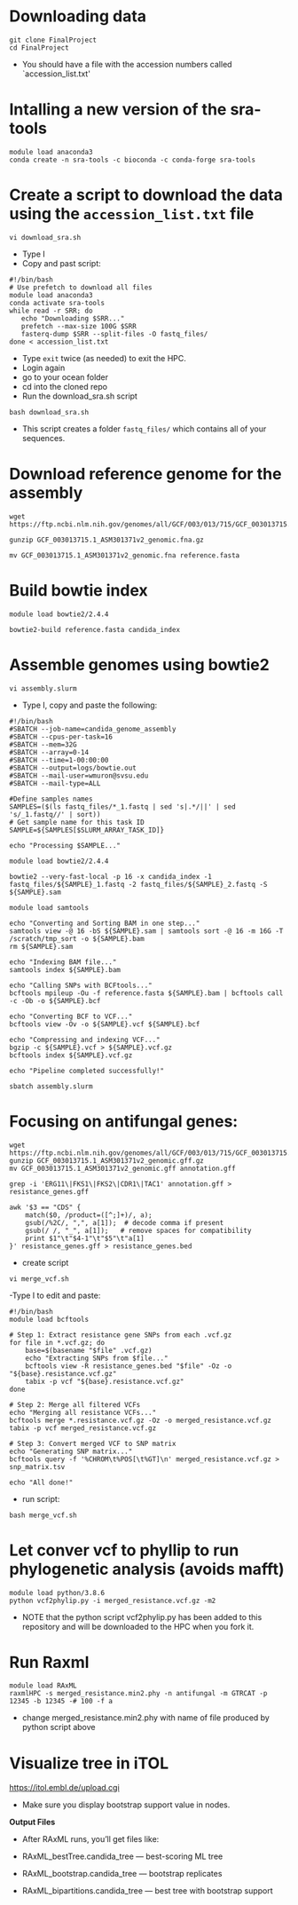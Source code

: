 # Downloading data
```
git clone FinalProject
cd FinalProject
```
- You should have a file with the accession numbers called `accession_list.txt'

# Intalling a new version of the sra-tools

```
module load anaconda3
conda create -n sra-tools -c bioconda -c conda-forge sra-tools
```

# Create a script to download the data using the `accession_list.txt` file

```
vi download_sra.sh
```

- Type I
- Copy and past script:

```
#!/bin/bash
# Use prefetch to download all files
module load anaconda3
conda activate sra-tools
while read -r SRR; do
   echo "Downloading $SRR..."
   prefetch --max-size 100G $SRR
   fasterq-dump $SRR --split-files -O fastq_files/
done < accession_list.txt
```
- Type `exit` twice (as needed) to exit the HPC.
- Login again
- go to your ocean folder
- cd into the cloned repo
- Run the download_sra.sh script

```
bash download_sra.sh
```
- This script creates a folder `fastq_files/` which contains all of your sequences.

# Download reference genome for the assembly
```
wget https://ftp.ncbi.nlm.nih.gov/genomes/all/GCF/003/013/715/GCF_003013715.1_ASM301371v2/GCF_003013715.1_ASM301371v2_genomic.fna.gz
```
```
gunzip GCF_003013715.1_ASM301371v2_genomic.fna.gz
```
```
mv GCF_003013715.1_ASM301371v2_genomic.fna reference.fasta
```

# Build bowtie index
```
module load bowtie2/2.4.4
```
```
bowtie2-build reference.fasta candida_index
```
# Assemble genomes using bowtie2
```
vi assembly.slurm
```
- Type I, copy and paste the following:
```
#!/bin/bash
#SBATCH --job-name=candida_genome_assembly
#SBATCH --cpus-per-task=16
#SBATCH --mem=32G
#SBATCH --array=0-14
#SBATCH --time=1-00:00:00
#SBATCH --output=logs/bowtie.out
#SBATCH --mail-user=wmuron@svsu.edu
#SBATCH --mail-type=ALL

#Define samples names
SAMPLES=($(ls fastq_files/*_1.fastq | sed 's|.*/||' | sed 's/_1.fastq//' | sort))
# Get sample name for this task ID
SAMPLE=${SAMPLES[$SLURM_ARRAY_TASK_ID]}

echo "Processing $SAMPLE..."

module load bowtie2/2.4.4

bowtie2 --very-fast-local -p 16 -x candida_index -1 fastq_files/${SAMPLE}_1.fastq -2 fastq_files/${SAMPLE}_2.fastq -S ${SAMPLE}.sam

module load samtools

echo "Converting and Sorting BAM in one step..."
samtools view -@ 16 -bS ${SAMPLE}.sam | samtools sort -@ 16 -m 16G -T /scratch/tmp_sort -o ${SAMPLE}.bam
rm ${SAMPLE}.sam

echo "Indexing BAM file..."
samtools index ${SAMPLE}.bam

echo "Calling SNPs with BCFtools..."
bcftools mpileup -Ou -f reference.fasta ${SAMPLE}.bam | bcftools call -c -Ob -o ${SAMPLE}.bcf

echo "Converting BCF to VCF..."
bcftools view -Ov -o ${SAMPLE}.vcf ${SAMPLE}.bcf

echo "Compressing and indexing VCF..."
bgzip -c ${SAMPLE}.vcf > ${SAMPLE}.vcf.gz
bcftools index ${SAMPLE}.vcf.gz

echo "Pipeline completed successfully!"
```

```
sbatch assembly.slurm
```
# Focusing on antifungal genes:
```
wget https://ftp.ncbi.nlm.nih.gov/genomes/all/GCF/003/013/715/GCF_003013715.1_ASM301371v2/GCF_003013715.1_ASM301371v2_genomic.gff.gz
gunzip GCF_003013715.1_ASM301371v2_genomic.gff.gz
mv GCF_003013715.1_ASM301371v2_genomic.gff annotation.gff
```
```
grep -i 'ERG11\|FKS1\|FKS2\|CDR1\|TAC1' annotation.gff > resistance_genes.gff

awk '$3 == "CDS" {
    match($0, /product=([^;]+)/, a);
    gsub(/%2C/, ",", a[1]);  # decode comma if present
    gsub(/ /, "_", a[1]);   # remove spaces for compatibility
    print $1"\t"$4-1"\t"$5"\t"a[1]
}' resistance_genes.gff > resistance_genes.bed
```
- create script
```
vi merge_vcf.sh
```
-Type I to edit and paste:
```
#!/bin/bash
module load bcftools

# Step 1: Extract resistance gene SNPs from each .vcf.gz
for file in *.vcf.gz; do
    base=$(basename "$file" .vcf.gz)
    echo "Extracting SNPs from $file..."
    bcftools view -R resistance_genes.bed "$file" -Oz -o "${base}.resistance.vcf.gz"
    tabix -p vcf "${base}.resistance.vcf.gz"
done

# Step 2: Merge all filtered VCFs
echo "Merging all resistance VCFs..."
bcftools merge *.resistance.vcf.gz -Oz -o merged_resistance.vcf.gz
tabix -p vcf merged_resistance.vcf.gz

# Step 3: Convert merged VCF to SNP matrix
echo "Generating SNP matrix..."
bcftools query -f '%CHROM\t%POS[\t%GT]\n' merged_resistance.vcf.gz > snp_matrix.tsv

echo "All done!"
```
- run script:
```
bash merge_vcf.sh
```
# Let conver vcf to phyllip to run phylogenetic analysis (avoids mafft)
```
module load python/3.8.6 
python vcf2phylip.py -i merged_resistance.vcf.gz -m2
```
- NOTE that the python script vcf2phylip.py has been added to this repository and will be downloaded to the HPC when you fork it.


# Run Raxml
```
module load RAxML
raxmlHPC -s merged_resistance.min2.phy -n antifungal -m GTRCAT -p 12345 -b 12345 -# 100 -f a
```
- change merged_resistance.min2.phy with name of file produced by python script above

# Visualize tree in iTOL
https://itol.embl.de/upload.cgi

- Make sure you display bootstrap support value in nodes.

**Output Files**
- After RAxML runs, you’ll get files like:

- RAxML_bestTree.candida_tree — best-scoring ML tree

- RAxML_bootstrap.candida_tree — bootstrap replicates

- RAxML_bipartitions.candida_tree — best tree with bootstrap support


